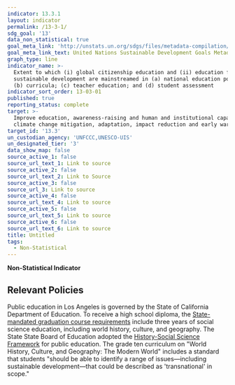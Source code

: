 ```yaml
---
indicator: 13.3.1
layout: indicator
permalink: /13-3-1/
sdg_goal: '13'
data_non_statistical: true
goal_meta_link: 'http://unstats.un.org/sdgs/files/metadata-compilation/Metadata-Goal-13.pdf'
goal_meta_link_text: United Nations Sustainable Development Goals Metadata (pdf 759kB)
graph_type: line
indicator_name: >-
  Extent to which (i) global citizenship education and (ii) education for
  sustainable development are mainstreamed in (a) national education policies;
  (b) curricula; (c) teacher education; and (d) student assessment
indicator_sort_order: 13-03-01
published: true
reporting_status: complete
target: >-
  Improve education, awareness-raising and human and institutional capacity on
  climate change mitigation, adaptation, impact reduction and early warning
target_id: '13.3'
un_custodian_agency: 'UNFCCC,UNESCO-UIS'
un_designated_tier: '3'
data_show_map: false
source_active_1: false
source_url_text_1: Link to source
source_active_2: false
source_url_text_2: Link to Source
source_active_3: false
source_url_3: Link to source
source_active_4: false
source_url_text_4: Link to source
source_active_5: false
source_url_text_5: Link to source
source_active_6: false
source_url_text_6: Link to source
title: Untitled
tags:
  - Non-Statistical
---
```

**Non-Statistical Indicator**

## Relevant Policies

Public education in Los Angeles is governed by the State of California Department of Education. To receive a high school diploma, the [State-mandated graduation course requirements](https://www.cde.ca.gov/ci/gs/hs/cefhsgradreq.asp) include three years of social science education, including world history, culture, and geography. 
The State State Board of Education adopted the [History-Social Science Framework](https://www.cde.ca.gov/ci/hs/cf/hssframework.asp) for public education. The grade ten curriculum on "World History, Culture, and Geography: The Modern World" includes a standard that students "should be able to identify a range of issues—including sustainable development—that could be described as 'transnational' in
scope."
